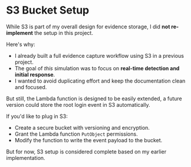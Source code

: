 # S3 Bucket Setup 

While S3 is part of my overall design for evidence storage, I did **not re-implement** the setup in this project.

Here's why:

- I already built a full evidence capture workflow using S3 in a previous project.
- The goal of *this* simulation was to focus on **real-time detection and initial response**.
- I wanted to avoid duplicating effort and keep the documentation clean and focused.

But still, the Lambda function is designed to be easily extended, a future version could store the root login event in S3 automatically.

If you'd like to plug in S3:
- Create a secure bucket with versioning and encryption.
- Grant the Lambda function `PutObject` permissions.
- Modify the function to write the event payload to the bucket.

But for now, S3 setup is considered complete based on my earlier implementation.
